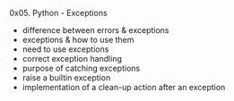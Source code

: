 0x05. Python - Exceptions

- difference between errors & exceptions
- exceptions & how to use them
- need to use exceptions
- correct exception handling
- purpose of catching exceptions
- raise a builtin exception
- implementation of a clean-up action after an exception